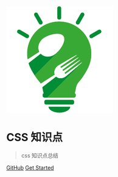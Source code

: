 ![logo](logo.png)

# CSS 知识点

> css 知识点总结


[GitHub](https://github.com/Throughsr/xsr-book)
[Get Started](#/README)